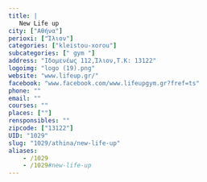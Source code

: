 ```yaml
---
title: |
   New Life up
city: ["Αθήνα"]
perioxi: ["Ίλιον"]
categories: ["kleistou-xorou"]
subcategories: [" gym "]
address: "Ιδομενέως 112,Ίλιον,Τ.Κ: 13122"
logoimg: "logo (19).png"
website: "www.lifeup.gr/"
facebook: "www.facebook.com/www.lifeupgym.gr?fref=ts"
phone: ""
email: ""
courses: ""
places: [""]
rensponsibles: ""
zipcode: ["13122"]
UID: "1029"
slug: "1029/athina/new-life-up"
aliases:
    - /1029
    - /1029#new-life-up
---
```


